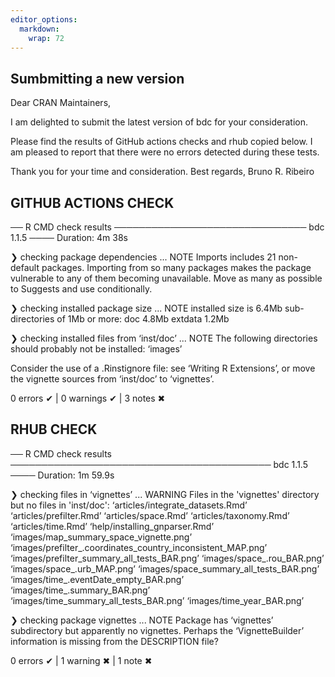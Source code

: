 ```yaml
---
editor_options: 
  markdown: 
    wrap: 72
---
```


## Sumbmitting a new version

Dear CRAN Maintainers,

I am delighted to submit the latest version of bdc for your consideration.

Please find the results of GitHub actions checks and rhub copied below. I am pleased to report that there were no errors detected during these tests.

Thank you for your time and consideration.
Best regards,
Bruno R. Ribeiro


## GITHUB ACTIONS CHECK

── R CMD check results ─────────────────────────────── bdc 1.1.5 ────
Duration: 4m 38s

❯ checking package dependencies ... NOTE
  Imports includes 21 non-default packages.
  Importing from so many packages makes the package vulnerable to any of
  them becoming unavailable.  Move as many as possible to Suggests and
  use conditionally.

❯ checking installed package size ... NOTE
    installed size is  6.4Mb
    sub-directories of 1Mb or more:
      doc       4.8Mb
      extdata   1.2Mb

❯ checking installed files from ‘inst/doc’ ... NOTE
  The following directories should probably not be installed:
    ‘images’
  
  Consider the use of a .Rinstignore file: see ‘Writing R Extensions’,
  or move the vignette sources from ‘inst/doc’ to ‘vignettes’.

0 errors ✔ | 0 warnings ✔ | 3 notes ✖

## RHUB CHECK
── R CMD check results ────────────────────────────────────────── bdc 1.1.5 ────
Duration: 1m 59.9s

❯ checking files in ‘vignettes’ ... WARNING
  Files in the 'vignettes' directory but no files in 'inst/doc':
    ‘articles/integrate_datasets.Rmd’ ‘articles/prefilter.Rmd’
    ‘articles/space.Rmd’ ‘articles/taxonomy.Rmd’ ‘articles/time.Rmd’
    ‘help/installing_gnparser.Rmd’
    ‘images/map_summary_space_vignette.png’
    ‘images/prefilter_.coordinates_country_inconsistent_MAP.png’
    ‘images/prefilter_summary_all_tests_BAR.png’
    ‘images/space_.rou_BAR.png’ ‘images/space_.urb_MAP.png’
    ‘images/space_summary_all_tests_BAR.png’
    ‘images/time_.eventDate_empty_BAR.png’ ‘images/time_.summary_BAR.png’
    ‘images/time_summary_all_tests_BAR.png’ ‘images/time_year_BAR.png’

❯ checking package vignettes ... NOTE
  Package has ‘vignettes’ subdirectory but apparently no vignettes.
  Perhaps the ‘VignetteBuilder’ information is missing from the
  DESCRIPTION file?

0 errors ✔ | 1 warning ✖ | 1 note ✖